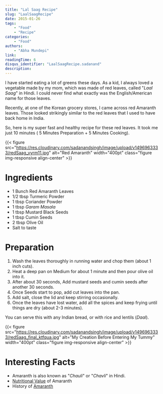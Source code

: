 ```yaml
---
title: "Lal Saag Recipe"
slug: "LaalSaagRecipe"
date: 2015-01-26
tags:
    - "Food"
    - "Recipe"
categories:
    - "Food"
authors:
    - "Abha Mundepi"
link:
readingTime: 6
disqus_identifier: "LaalSaagRecipe.sadanand"
description:
---
```


I have started eating a lot of greens these days. As a kid, I always
loved a vegetable made by my mom, which was made of red leaves, called
"*Laal Saag*" in Hindi. I could never find what exactly was the
English/American name for those leaves.

Recently, at one of the Korean grocery stores, I came across red
Amaranth leaves. Those looked strikingly similar to the red leaves that
I used to have back home in India.

<!--more-->

So, here is my super fast and healthy recipe for these red leaves. It
took me just 10 minutes ( 5 Minutes Preparation + 5 Minutes Cooking).

<!--TOC-->

{{< figure src="https://res.cloudinary.com/sadanandsingh/image/upload/v1496963333/redSaag_vyrm11.jpg" alt="Red Amaranth" width="400pt" class="figure img-responsive align-center" >}}

Ingredients
===========

-   1 Bunch Red Amaranth Leaves
-   1/2 tbsp Turmeric Powder
-   1 tbsp Coriander Powder
-   1 tbsp *Garam Masala*
-   1 tbsp Mustard Black Seeds
-   1 tbsp Cumin Seeds
-   2 tbsp Olive Oil
-   Salt to taste

Preparation
===========

1.  Wash the leaves thoroughly in running water and chop them (about 1
    inch cuts).
2.  Heat a deep pan on Medium for about 1 minute and then pour olive oil into it.
3.  After about 30 seconds, Add mustard seeds and cumin seeds after
    another 30 seconds.
4.  Once Seeds start to pop, add cut leaves into the pan.
5.  Add salt, close the lid and keep stirring occasionally.
6.  Once the leaves have lost water, add all the spices and keep frying
    until things are dry (about 2-3 minutes).

You can serve this with any Indian bread, or with rice and lentils
(*Daal*).

{{< figure src="https://res.cloudinary.com/sadanandsingh/image/upload/v1496963333/redSaag_final_ktfqua.jpg" alt="My Creation Before Entering My Tummy" width="400pt" class="figure img-responsive align-center" >}}


Interesting Facts
=================

-   Amaranth is also known as "*Chauli*" or "*Chavli*" in Hindi.
-   [Nutritional Value](https://www.fatsecret.com/calories-nutrition/usda/amaranth-leaves) of Amaranth
-   History of [Amaranth](https://en.wikipedia.org/wiki/Amaranth#History)
